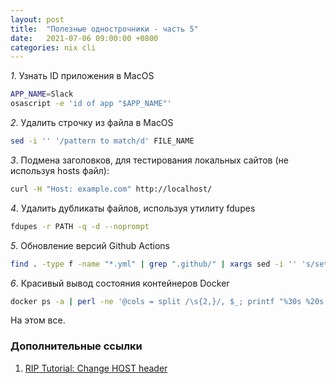 ```yaml
---
layout: post
title:  "Полезные однострочники - часть 5"
date:   2021-07-06 09:00:00 +0800
categories: nix cli
---
```


*1*. Узнать ID приложения в MacOS

  ```sh
  APP_NAME=Slack
  osascript -e 'id of app "$APP_NAME"'
  ```

*2*. Удалить строчку из файла в MacOS

  ```sh
  sed -i '' '/pattern to match/d' FILE_NAME
  ```

*3*. Подмена заголовков, для тестирования локальных сайтов (не используя hosts файл):

  ```sh
  curl -H "Host: example.com" http://localhost/
  ```

*4*. Удалить дубликаты файлов, используя утилиту fdupes

  ```sh
  fdupes -r PATH -q -d --noprompt
  ```

*5*. Обновление версий Github Actions

  ```sh
  find . -type f -name "*.yml" | grep ".github/" | xargs sed -i '' 's/setup-helm@v1/setup-helm@v3/g
  ```

*6*. Красивый вывод состояния контейнеров Docker

  ```sh
  docker ps -a | perl -ne '@cols = split /\s{2,}/, $_; printf "%30s %20s %20s\n", $cols[1], $cols[3], $cols[4], $cols[6]'
  ```

На этом все.

### Дополнительные ссылки

1. [RIP Tutorial: Change HOST header](https://riptutorial.com/curl/example/31719/change-the--host---header)
